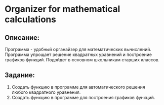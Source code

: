 # Organizer for mathematical calculations
## Описание:
Программа - удобный органайзер для математических вычислений.
Программа упрощает решение квадратных уравнений и построение графиков функций.
Подойдет в основном школьникам старших классов.
## Задание:
1. Создать функцию в программе для автоматического решения любого квадратного уравнения.
2. Создать функцию в программе для построения графиков функций.
